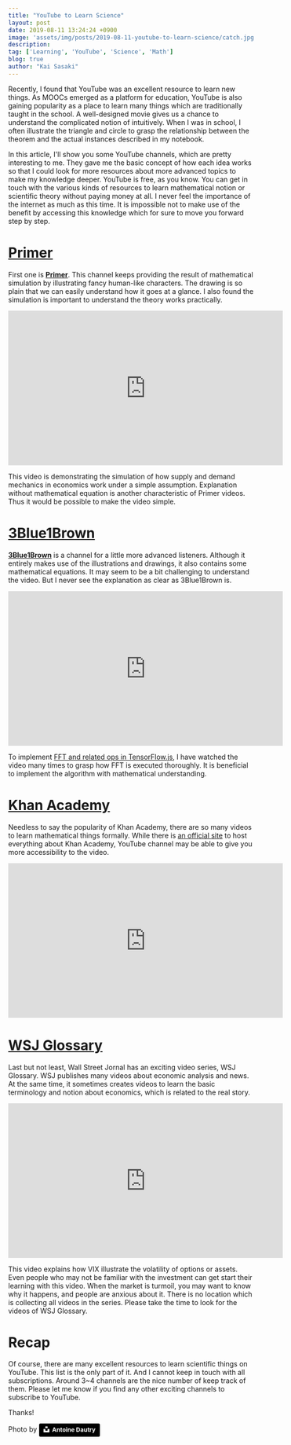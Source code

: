 ```yaml
---
title: "YouTube to Learn Science"
layout: post
date: 2019-08-11 13:24:24 +0900
image: 'assets/img/posts/2019-08-11-youtube-to-learn-science/catch.jpg'
description:
tag: ['Learning', 'YouTube', 'Science', 'Math']
blog: true
author: "Kai Sasaki"
---
```


Recently, I found that YouTube was an excellent resource to learn new things. As MOOCs emerged as a platform for education, YouTube is also gaining popularity as a place to learn many things which are traditionally taught in the school. A well-designed movie gives us a chance to understand the complicated notion of intuitively. When I was in school, I often illustrate the triangle and circle to grasp the relationship between the theorem and the actual instances described in my notebook.

In this article, I'll show you some YouTube channels, which are pretty interesting to me. They gave me the basic concept of how each idea works so that I could look for more resources about more advanced topics to make my knowledge deeper. YouTube is free, as you know. You can get in touch with the various kinds of resources to learn mathematical notion or scientific theory without paying money at all. I never feel the importance of the internet as much as this time. It is impossible not to make use of the benefit by accessing this knowledge which for sure to move you forward step by step.

# [Primer](https://www.youtube.com/channel/UCKzJFdi57J53Vr_BkTfN3uQ/featured)

First one is **[Primer](https://www.youtube.com/channel/UCKzJFdi57J53Vr_BkTfN3uQ/featured)**. This channel keeps providing the result of mathematical simulation by illustrating fancy human-like characters. The drawing is so plain that we can easily understand how it goes at a glance. I also found the simulation is important to understand the theory works practically.

<iframe width="560" height="315" src="https://www.youtube.com/embed/PNtKXWNKGN8" frameborder="0" allow="accelerometer; autoplay; encrypted-media; gyroscope; picture-in-picture" allowfullscreen></iframe>

This video is demonstrating the simulation of how supply and demand mechanics in economics work under a simple assumption. Explanation without mathematical equation is another characteristic of Primer videos. Thus it would be possible to make the video simple.

# [3Blue1Brown](https://www.youtube.com/channel/UCYO_jab_esuFRV4b17AJtAw)

**[3Blue1Brown](https://www.youtube.com/channel/UCYO_jab_esuFRV4b17AJtAw)** is a channel for a little more advanced listeners. Although it entirely makes use of the illustrations and drawings, it also contains some mathematical equations. It may seem to be a bit challenging to understand the video. But I never see the explanation as clear as 3Blue1Brown is.

<iframe width="560" height="315" src="https://www.youtube.com/embed/spUNpyF58BY" frameborder="0" allow="accelerometer; autoplay; encrypted-media; gyroscope; picture-in-picture" allowfullscreen></iframe>

To implement [FFT and related ops in TensorFlow.js](https://github.com/tensorflow/tfjs-core/commit/ebcb59853e23eab4dbe031b9e517752384c05dae), I have watched the video many times to grasp how FFT is executed thoroughly. It is beneficial to implement the algorithm with mathematical understanding.

# [Khan Academy](https://www.youtube.com/user/khanacademy)

Needless to say the popularity of Khan Academy, there are so many videos to learn mathematical things formally. While there is [an official site](https://www.khanacademy.org/) to host everything about Khan Academy, YouTube channel may be able to give you more accessibility to the video.

<iframe width="560" height="315" src="https://www.youtube.com/embed/nnl3x1wo25g" frameborder="0" allow="accelerometer; autoplay; encrypted-media; gyroscope; picture-in-picture" allowfullscreen></iframe>

# [WSJ Glossary](https://www.youtube.com/channel/UCK7tptUDHh-RYDsdxO1-5QQ)

Last but not least, Wall Street Jornal has an exciting video series, WSJ Glossary. WSJ publishes many videos about economic analysis and news. At the same time, it sometimes creates videos to learn the basic terminology and notion about economics, which is related to the real story.

<iframe width="560" height="315" src="https://www.youtube.com/embed/fXMmQ7JgcWc" frameborder="0" allow="accelerometer; autoplay; encrypted-media; gyroscope; picture-in-picture" allowfullscreen></iframe>

This video explains how VIX illustrate the volatility of options or assets. Even people who may not be familiar with the investment can get start their learning with this video. When the market is turmoil, you may want to know why it happens, and people are anxious about it. There is no location which is collecting all videos in the series. Please take the time to look for the videos of WSJ Glossary.

# Recap

Of course, there are many excellent resources to learn scientific things on YouTube. This list is the only part of it. And I cannot keep in touch with all subscriptions. Around 3~4 channels are the nice number of keep track of them. Please let me know if you find any other exciting channels to subscribe to YouTube.

Thanks!

Photo by <a style="background-color:black;color:white;text-decoration:none;padding:4px 6px;font-family:-apple-system, BlinkMacSystemFont, &quot;San Francisco&quot;, &quot;Helvetica Neue&quot;, Helvetica, Ubuntu, Roboto, Noto, &quot;Segoe UI&quot;, Arial, sans-serif;font-size:12px;font-weight:bold;line-height:1.2;display:inline-block;border-radius:3px" href="https://unsplash.com/@antoine1003?utm_medium=referral&amp;utm_campaign=photographer-credit&amp;utm_content=creditBadge" target="_blank" rel="noopener noreferrer" title="Download free do whatever you want high-resolution photos from Antoine Dautry"><span style="display:inline-block;padding:2px 3px"><svg xmlns="http://www.w3.org/2000/svg" style="height:12px;width:auto;position:relative;vertical-align:middle;top:-2px;fill:white" viewBox="0 0 32 32"><title>unsplash-logo</title><path d="M10 9V0h12v9H10zm12 5h10v18H0V14h10v9h12v-9z"></path></svg></span><span style="display:inline-block;padding:2px 3px">Antoine Dautry</span></a>